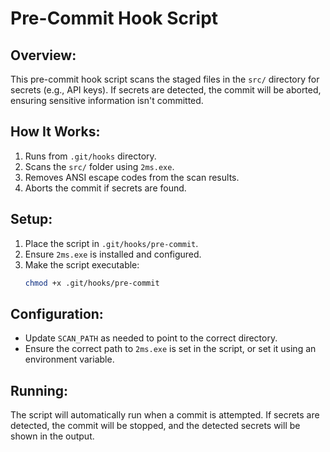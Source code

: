 # Pre-Commit Hook Script

## Overview:
This pre-commit hook script scans the staged files in the `src/` directory for secrets (e.g., API keys). If secrets are detected, the commit will be aborted, ensuring sensitive information isn't committed.

## How It Works:
1. Runs from `.git/hooks` directory.
2. Scans the `src/` folder using `2ms.exe`.
3. Removes ANSI escape codes from the scan results.
4. Aborts the commit if secrets are found.

## Setup:
1. Place the script in `.git/hooks/pre-commit`.
2. Ensure `2ms.exe` is installed and configured.
3. Make the script executable:
    ```bash
    chmod +x .git/hooks/pre-commit
    ```

## Configuration:
- Update `SCAN_PATH` as needed to point to the correct directory.
- Ensure the correct path to `2ms.exe` is set in the script, or set it using an environment variable.

## Running:
The script will automatically run when a commit is attempted. If secrets are detected, the commit will be stopped, and the detected secrets will be shown in the output.

